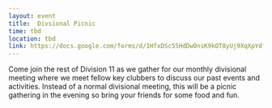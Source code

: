 ```yaml
---
layout: event
title:  Divsional Picnic
time: tbd
location: tbd
link: https://docs.google.com/forms/d/1HfxDSc55HdDw0nsK9kOT8yUj9XqXpYdfLlJfhZl012Y/viewform
---
```

Come join the rest of Division 11 as we gather for our monthly divisional meeting where we meet fellow key clubbers to discuss our past events and activities.  Instead of a normal divisional meeting, this will be a picnic gathering in the evening so bring your friends for some food and fun.